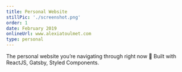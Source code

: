```yaml
---
title: Personal Website
stillPic: './screenshot.png'
order: 1
date: February 2019
onlineUrl: www.alexiatoulmet.com
type: personal
---
```


The personal website you’re navigating through right now 🚀 Built with ReactJS, Gatsby, Styled Components.

